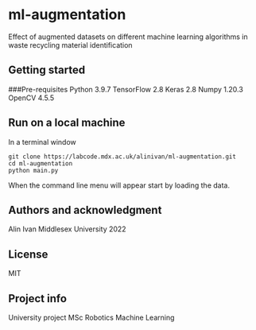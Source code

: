 # ml-augmentation

Effect of augmented datasets on different machine learning algorithms in waste recycling material identification 

## Getting started

###Pre-requisites
Python 3.9.7
TensorFlow 2.8
Keras 2.8
Numpy 1.20.3
OpenCV 4.5.5


## Run on a local machine

In a terminal window
```
git clone https://labcode.mdx.ac.uk/alinivan/ml-augmentation.git
cd ml-augmentation
python main.py
```
When the command line menu will appear start by loading the data.

## Authors and acknowledgment
Alin Ivan
Middlesex University
2022

## License
MIT

## Project info
University project
MSc Robotics
Machine Learning
